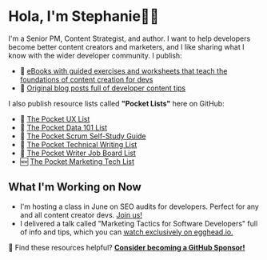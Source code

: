 # Hola, I'm Stephanie👋🏽

I'm a Senior PM, Content Strategist, and author. I want to help developers become better content creators and marketers, and I like sharing what I know with the wider developer community. I publish:

- 📖 [eBooks with guided exercises and worksheets that teach the foundations of content creation for devs](https://www.stephaniemorillo.co/books)
- 📝 [Original blog posts full of developer content tips](https://www.stephaniemorillo.co/blog)

I also publish resource lists called **"Pocket Lists"** here on GitHub:

- 📌 [The Pocket UX List](https://github.com/rubymorillo/pocket-ux-list)
- 📌 [The Pocket Data 101 List](https://github.com/rubymorillo/pocket-data-101-list)
- 📌 [The Pocket Scrum Self-Study Guide](https://github.com/rubymorillo/pocket-scrum-self-study-list)
- 📌 [The Pocket Technical Writing List](https://github.com/rubymorillo/pocket-tech-writing-list)
- 📌 [The Pocket Writer Job Board List](https://github.com/rubymorillo/pocket-writer-job-boards-list/)
- 🆕 [The Pocket Marketing Tech List](https://github.com/rubymorillo/pocket-marketing-tech-list)

## What I'm Working on Now
- I'm hosting a class in June on SEO audits for developers. Perfect for any and all content creator devs. [Join us!](https://www.stephaniemorillo.co/seo)
- I delivered a talk called "Marketing Tactics for Software Developers" full of info and tips, which you can [watch exclusively on egghead.io.](https://egghead.io/talks/egghead-marketing-tactics-for-software-developers)


💫 Find these resources helpful? [**Consider becoming a GitHub Sponsor!**](https://www.github.com/sponsors/rubymorillo)
